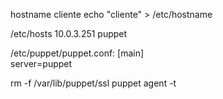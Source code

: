 hostname cliente
echo "cliente" > /etc/hostname

/etc/hosts
10.0.3.251  puppet


/etc/puppet/puppet.conf:
[main]  
server=puppet


rm -f /var/lib/puppet/ssl
puppet agent -t

